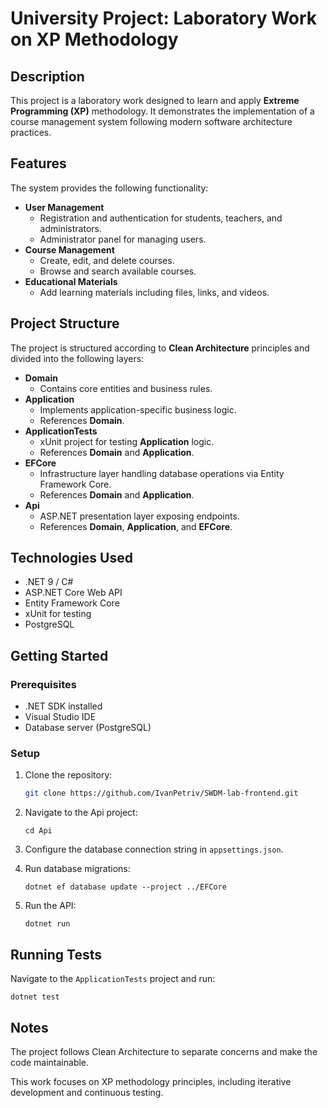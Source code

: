 # University Project: Laboratory Work on XP Methodology

## Description
This project is a laboratory work designed to learn and apply **Extreme Programming (XP)** methodology. It demonstrates the implementation of a course management system following modern software architecture practices.

## Features
The system provides the following functionality:

- **User Management**
  - Registration and authentication for students, teachers, and administrators.
  - Administrator panel for managing users.
- **Course Management**
  - Create, edit, and delete courses.
  - Browse and search available courses.
- **Educational Materials**
  - Add learning materials including files, links, and videos.

## Project Structure
The project is structured according to **Clean Architecture** principles and divided into the following layers:

- **Domain**
  - Contains core entities and business rules.
- **Application**
  - Implements application-specific business logic.
  - References **Domain**.
- **ApplicationTests**
  - xUnit project for testing **Application** logic.
  - References **Domain** and **Application**.
- **EFCore**
  - Infrastructure layer handling database operations via Entity Framework Core.
  - References **Domain** and **Application**.
- **Api**
  - ASP.NET presentation layer exposing endpoints.
  - References **Domain**, **Application**, and **EFCore**.

## Technologies Used
- .NET 9 / C#
- ASP.NET Core Web API
- Entity Framework Core
- xUnit for testing
- PostgreSQL

## Getting Started
### Prerequisites
- .NET SDK installed
- Visual Studio IDE
- Database server (PostgreSQL)

### Setup
1. Clone the repository:
   ```bash
   git clone https://github.com/IvanPetriv/SWDM-lab-frontend.git
   ```

2. Navigate to the Api project:
	```
	cd Api
	```

3. Configure the database connection string in 	`appsettings.json`.

4. Run database migrations:
	```
	dotnet ef database update --project ../EFCore
	```

5. Run the API:
	```
	dotnet run
	```

## Running Tests

Navigate to the `ApplicationTests` project and run:
```
dotnet test
```
## Notes

The project follows Clean Architecture to separate concerns and make the code maintainable.

This work focuses on XP methodology principles, including iterative development and continuous testing.
